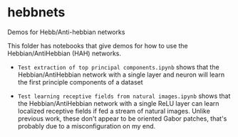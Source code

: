 # hebbnets
Demos for Hebb/Anti-hebbian networks

This folder has notebooks that give demos for how to use the Hebbian/AntiHebbian (HAH) networks.

* `Test extraction of top principal components.ipynb` shows that the Hebbian/AntiHebbian network with a single layer and neuron will learn the first principle components of a dataset

* `Test learning receptive fields from natural images.ipynb` shows that the Hebbian/AntiHebbian network with a single ReLU layer can learn localized receptive fields if fed a stream of natural images. Unlike previous work, these don't appear to be oriented Gabor patches, that's probably due to a misconfiguration on my end.
